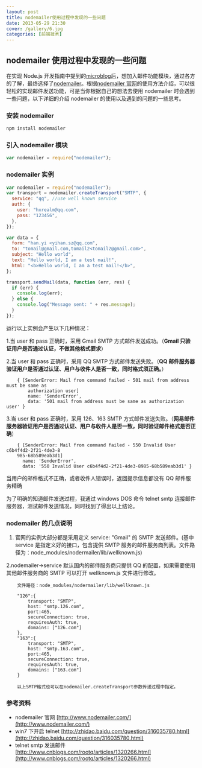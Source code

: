 ```yaml
---
layout: post
title: nodemailer使用过程中发现的一些问题
date: 2013-05-29 21:30
cover: /gallery/6.jpg
categories: [前端技术]
---
```


## nodemailer 使用过程中发现的一些问题

在实现 Node.js 开发指南中提到的[microblog](https://github.com/hxrealm/microblog)后，想加入邮件功能模块，通过各方的了解，最终选择了[nodemailer](http://www.nodemailer.com/)。根据[nodemailer 官网](http://www.nodemailer.com/)的使用方法介绍，可以很轻松的实现邮件发送功能，可是当你根据自己的想法去使用 nodemailer 时会遇到一些问题，以下详细的介绍 nodemailer 的使用以及遇到的问题的一些思考。

### 安装 nodemailer

```bash
npm install nodemailer
```

### 引入 nodemailer 模块

```javascript
var nodemailer = require("nodemailer");
```

<!--more-->

### nodemailer 实例

```javascript
var nodemailer = require("nodemailer");
var transport = nodemailer.createTransport("SMTP", {
  service: "qq", //use well known service
  auth: {
    user: "hxrealm@qq.com",
    pass: "123456",
  },
});

var data = {
  form: "han.yi <yihan.sz@qq.com",
  to: "tomail@gmail.com,tomail2<tomail2@gmail.com>",
  subject: "Hello world",
  text: "Hello world, I am a test mail!",
  html: "<b>Hello world, I am a test mail!</b>",
};

transport.sendMail(data, function (err, res) {
  if (err) {
    console.log(err);
  } else {
    console.log("Message sent: " + res.message);
  }
});
```

运行以上实例会产生以下几种情况：

1.当 user 和 pass 正确时，采用 Gmail SMTP 方式邮件发送成功。（**Gmail 只验证用户是否通过认证，不做其他格式要求**）

2.当 user 和 pass 正确时，采用 QQ SMTP 方式邮件发送失败。（**QQ 邮件服务器验证用户是否通过认证、用户与收件人是否一致，同时格式须正确。**）

```text
    { [SenderError: Mail from command failed - 501 mail from address must be same as
        authorization user]
        name: 'SenderError',
        data: '501 mail from address must be same as authorization user' }
```

3.当 user 和 pass 正确时，采用 126、163 SMTP 方式邮件发送失败。（**网易邮件服务器验证用户是否通过认证、用户与收件人是否一致，同时验证邮件格式是否正确**）

```text
    { [SenderError: Mail from command failed - 550 Invalid User c6b4f4d2-2f21-4de3-8
    985-68b589eab3d1]
      name: 'SenderError',
      data: '550 Invalid User c6b4f4d2-2f21-4de3-8985-68b589eab3d1' }
```

当用户的邮件格式不正确，或者收件人错误时，返回提示信息都没有 QQ 邮件服务精确

为了明确的知道邮件发送过程，我通过 windows DOS 命令 telnet smtp 连接邮件服务器，测试邮件发送情况，同时找到了得出以上结论。

### nodemailer 的几点说明

1. 官网的实例大部分都是采用定义 service: "Gmail" 的 SMTP 发送邮件。(基中 service 是指定义好的接口，包含提供 SMTP 服务的邮件服务商列表。文件路径为：node_modules/nodermailer/lib/wellknown.js)

2.nodemailer->service 默认国内的邮件服务商只提供 QQ 的配置，如果需要使用其他邮件服务商的 SMTP 可以打开 wellknown.js 文件进行修改。

```text
    文件路径：node_modules/nodermailer/lib/wellknown.js

    "126":{
        transport: "SMTP",
        host: "smtp.126.com",
        port:465,
        secureConnection: true,
        requiresAuth: true,
        domains: ["126.com"]
    },
    "163":{
        transport: "SMTP",
        host: "smtp.163.com",
        port:465,
        secureConnection: true,
        requiresAuth: true,
        domains: ["163.com"]
    }

    以上SMTP格式也可以在nodemailer.createTransport参数传递过程中指定。
```

### 参考资料

- nodemailer 官网 [http://www.nodemailer.com/](http://www.nodemailer.com/)
- win7 下开启 telnet [http://zhidao.baidu.com/question/316035780.html](http://zhidao.baidu.com/question/316035780.html)
- telnet smtp 发送邮件 [http://www.cnblogs.com/rootq/articles/1320266.html](http://www.cnblogs.com/rootq/articles/1320266.html)
